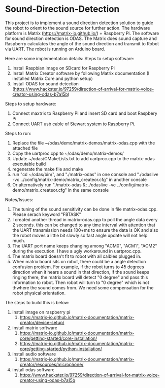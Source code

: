# Sound-Direction-Detection
This project is to implement a sound direction detection solution to guide the robot to orient to the sound source for further action.
The hardware platform is Matrix (https://matrix-io.github.io/) + Raspberry Pi. The software for sound direction detection is ODAS. 
The Matrix does sound capture and Raspberry calculates the angle of the sound direction and transmit to Robot via UART. The robot is running on Arduino board.

Here are some implementation details:
Steps to setup software:
  1. Install Raspbian image on SDcard for Raspberry Pi
  2. Install Matrix Creator software by following Matrix documentation (I installed Matrix Core and python setup)
  3. Install ODAS for sound detection (https://www.hackster.io/97259/direction-of-arrival-for-matrix-voice-creator-using-odas-b7a15b)

Steps to setup hardware:
  1. Connect maxtrix to Raspberry Pi and insert SD card and boot Raspbery Pi
  2. Connect UART usb cable of Stewart system to Raspberry Pi.

Steps to run:
  1. Replace the file ~/odas/demo/matrix-demos/matrix-odas.cpp with the attached file
  2. Copy the uartproc.cpp to ~/odas/demo/matrix-demos/
  3. Update ~/odas/CMakeLists.txt to add uartproc.cpp to the matrix-odas executable build
  4. regenerate the make file and make
  5. run "cd ~/odas/bin/", and "./matrix-odas" in one console and "./odaslive -vc ../config/matrix-demo/matrix_createor.cfg" in another console
  6. Or alternatively run "./matrix-odas &; ./odaslive -vc ../config/matrix-demo/matrix_createor.cfg" in the same console

Notes/Issues:
  1. The tuning of the sound sensitivity can be done in file matrix-odas.cpp. Please serach keyword "FBTASK"
  2. I created another thread in matrix-odas.cpp to poll the angle data every 2 seconds. this can be changed to any time interval with attention that the UART transmission needs 100+ms to ensure the data is OK and also the robot moves a little bit slowly so fast angle update will not help much.
  3. The UART port name keeps changing among "ACM0", "ACM1", "ACM2" during the execution. I have a ugly workaround in uartproc.cpp.
  4. The matrix board doesn't fit to robot with all calbles plugged in.
  5. When matrix board sits on robot, there could be a angle detection confusion problem. For example, if the robot turns to 45 degrees direction when it hears a sound in that direction, if the sound keeps ringing there, the matrix board will detect "0 degree"  and pass this information to robot. Then robot will turn to "0 degree" which is not thwhere the sound comes from.  We need some compensation for the robot physical orientation.


The steps to build this is below:
1. install image on raspberry pi
    1. https://matrix-io.github.io/matrix-documentation/matrix-creator/device-setup/
2. install matrix software
    1. https://matrix-io.github.io/matrix-documentation/matrix-core/getting-started/core-installation/
    2. https://matrix-io.github.io/matrix-documentation/matrix-core/getting-started/python-installation/
3. install audio software
    1. https://matrix-io.github.io/matrix-documentation/matrix-creator/resources/microphone/
4. install odas software
    1. https://www.hackster.io/97259/direction-of-arrival-for-matrix-voice-creator-using-odas-b7a15b
